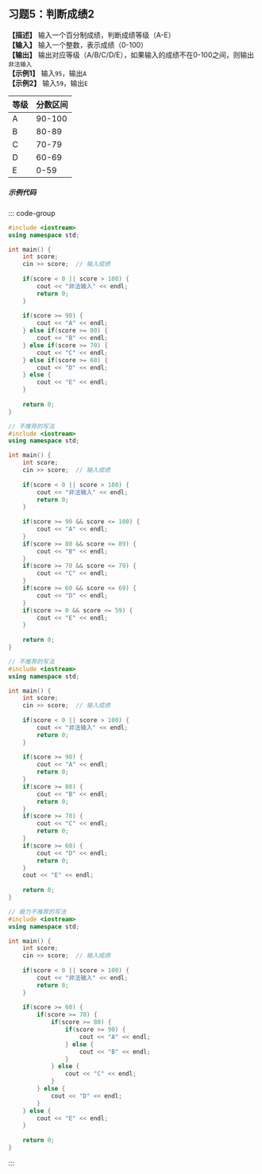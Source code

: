 ## 习题5：判断成绩2 <Badge type="tip" text="课堂习题" />

**【描述】** 输入一个百分制成绩，判断成绩等级（A-E）<br/>
**【输入】** 输入一个整数，表示成绩（0-100） <br/>
**【输出】** 输出对应等级（A/B/C/D/E），如果输入的成绩不在0-100之间，则输出`非法输入` <br/>
**【示例1】** 输入`95`，输出`A`  <br/>
**【示例2】** 输入`59`，输出`E`  

| 等级 | 分数区间 |
|------|----------|
| A    | 90-100   |
| B    | 80-89    |
| C    | 70-79    |
| D    | 60-69    |
| E    | 0-59     |

##### 示例代码

<PasswordProtected>

::: code-group
```cpp [写法1]
#include <iostream>
using namespace std;

int main() {
    int score;
    cin >> score;  // 输入成绩
    
    if(score < 0 || score > 100) {
        cout << "非法输入" << endl;
        return 0;
    }
    
    if(score >= 90) {
        cout << "A" << endl;
    } else if(score >= 80) {
        cout << "B" << endl;
    } else if(score >= 70) {
        cout << "C" << endl;
    } else if(score >= 60) {
        cout << "D" << endl;
    } else {
        cout << "E" << endl;
    }
    
    return 0;
}
```

```cpp [写法2]
// 不推荐的写法
#include <iostream>
using namespace std;

int main() {
    int score;
    cin >> score;  // 输入成绩
    
    if(score < 0 || score > 100) {
        cout << "非法输入" << endl;
        return 0;
    }
    
    if(score >= 90 && score <= 100) {
        cout << "A" << endl;
    }
    if(score >= 80 && score <= 89) {
        cout << "B" << endl;
    }
    if(score >= 70 && score <= 79) {
        cout << "C" << endl;
    }
    if(score >= 60 && score <= 69) {
        cout << "D" << endl;
    }
    if(score >= 0 && score <= 59) {
        cout << "E" << endl;
    }
    
    return 0;
}
```

```cpp [写法3]
// 不推荐的写法
#include <iostream>
using namespace std;

int main() {
    int score;
    cin >> score;  // 输入成绩
    
    if(score < 0 || score > 100) {
        cout << "非法输入" << endl;
        return 0;
    }
    
    if(score >= 90) {
        cout << "A" << endl;
        return 0;
    }
    if(score >= 80) {
        cout << "B" << endl;
        return 0;
    }
    if(score >= 70) {
        cout << "C" << endl;
        return 0;
    }
    if(score >= 60) {
        cout << "D" << endl;
        return 0;
    }
    cout << "E" << endl;
    
    return 0;
}
```

```cpp [写法4]
// 极力不推荐的写法
#include <iostream>
using namespace std;

int main() {
    int score;
    cin >> score;  // 输入成绩
    
    if(score < 0 || score > 100) {
        cout << "非法输入" << endl;
        return 0;
    }
    
    if(score >= 60) {
        if(score >= 70) {
            if(score >= 80) {
                if(score >= 90) {
                    cout << "A" << endl;
                } else {
                    cout << "B" << endl;
                }
            } else {
                cout << "C" << endl;
            }
        } else {
            cout << "D" << endl;
        }
    } else {
        cout << "E" << endl;
    }
    
    return 0;
}
```
:::

</PasswordProtected>

